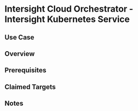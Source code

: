 # Intersight Cloud Orchestrator - Intersight Kubernetes Service

## Use Case

## Overview


## Prerequisites


## Claimed Targets



## Notes
